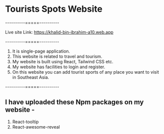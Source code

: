 # Tourists Spots Website

----------=====----------

Live site Link: https://khalid-bin-ibrahim-a10.web.app

----------=====----------

1. It is single-page application.
2. This website is related to travel and tourism.
3. My website is built using React, Tailwind CSS etc.
4. My website has facilities to login and register.
5. On this website you can add tourist sports of any place you want to visit in Southeast Asia.

----------=====----------

## I have uploaded these Npm packages on my website -

1. React-tooltip
2. React-awesome-reveal
